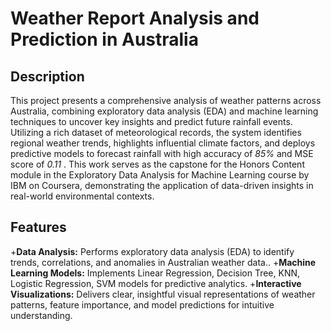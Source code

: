 # Weather Report Analysis and Prediction in Australia

## Description

This project presents a comprehensive analysis of weather patterns across Australia, combining exploratory data analysis (EDA) and machine learning techniques to uncover key insights and predict future rainfall events. Utilizing a rich dataset of meteorological records, the system identifies regional weather trends, highlights influential climate factors, and deploys predictive models to forecast rainfall with high accuracy of *85%* and MSE score of *0.11* . This work serves as the capstone for the Honors Content module in the Exploratory Data Analysis for Machine Learning course by IBM on Coursera, demonstrating the application of data-driven insights in real-world environmental contexts.

## Features

+**Data Analysis:** Performs exploratory data analysis (EDA) to identify trends, correlations, and anomalies in Australian weather data..
+**Machine Learning Models:** Implements Linear Regression, Decision Tree, KNN, Logistic Regression, SVM models for predictive analytics.
+**Interactive Visualizations:** Delivers clear, insightful visual representations of weather patterns, feature importance, and model predictions for intuitive understanding.
